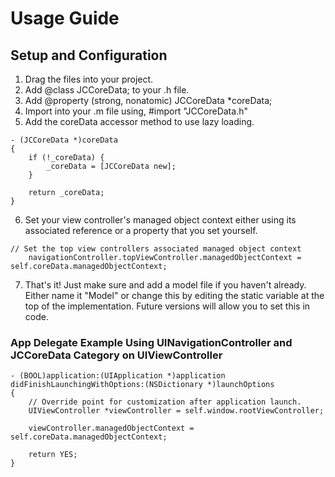 # Usage Guide

## Setup and Configuration

1. Drag the files into your project.
2. Add @class JCCoreData; to your .h file.
3. Add @property (strong, nonatomic) JCCoreData *coreData;
4. Import into your .m file using, #import "JCCoreData.h"
5. Add the coreData accessor method to use lazy loading.
```objc
- (JCCoreData *)coreData
{
    if (!_coreData) {
        _coreData = [JCCoreData new];
    }
    
    return _coreData;
}
```

6. Set your view controller's managed object context either using its associated reference or a property that you set yourself.
```objc
// Set the top view controllers associated managed object context
    navigationController.topViewController.managedObjectContext = self.coreData.managedObjectContext;
```
7. That's it! Just make sure and add a model file if you haven't already. Either name it "Model" or change this by editing the static variable at the top of the implementation. Future versions will allow you to set this in code.

### App Delegate Example Using UINavigationController and JCCoreData Category on UIViewController
```objc
- (BOOL)application:(UIApplication *)application didFinishLaunchingWithOptions:(NSDictionary *)launchOptions
{
    // Override point for customization after application launch.
    UIViewController *viewController = self.window.rootViewController;
    
    viewController.managedObjectContext = self.coreData.managedObjectContext;

    return YES;
}
```